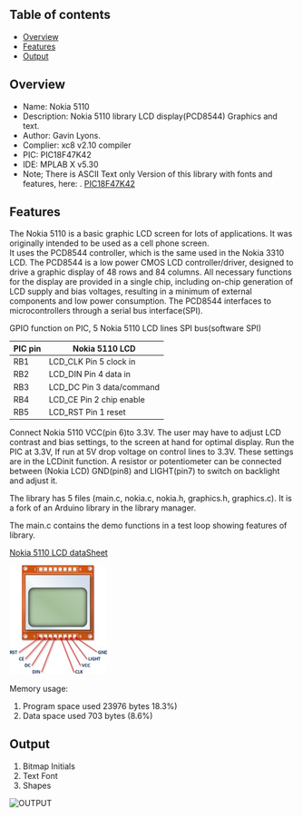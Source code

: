 
Table of contents
---------------------------

  * [Overview](#overview)
  * [Features](#features)
  * [Output](#output)
  
Overview
--------------------------------------------
* Name: Nokia 5110
* Description: Nokia 5110 library LCD display(PCD8544) Graphics and text.
* Author: Gavin Lyons.
* Complier: xc8 v2.10 compiler
* PIC: PIC18F47K42
* IDE:  MPLAB X v5.30
* Note; There is ASCII Text only Version of this library with fonts and features, here: . [PIC18F47K42](https://github.com/gavinlyonsrepo/pic_18F47K42_projects/tree/master/projects/nokiatext)

 

Features
----------------------

The Nokia 5110 is a basic graphic LCD screen for lots of applications. 
It was originally intended to be used as a cell phone screen.  
It uses the PCD8544 controller, which is the same used in the Nokia 3310 LCD. 
The PCD8544 is a low power CMOS LCD controller/driver, designed to drive a graphic display of 48 rows and 84 columns. 
All necessary functions for the display are provided in a single chip, including on-chip generation of LCD supply and bias voltages, 
resulting in a minimum of external components and low power consumption. 
The PCD8544 interfaces to microcontrollers through a serial bus interface(SPI). 

GPIO function on PIC, 5 Nokia 5110 LCD lines SPI bus(software SPI)

| PIC pin  | Nokia 5110 LCD |
| ------ | ------ |
| RB1 | LCD_CLK Pin 5 clock in |
| RB2 | LCD_DIN Pin 4 data in |
| RB3 | LCD_DC Pin 3 data/command|
| RB4 | LCD_CE Pin 2 chip enable |
| RB5 | LCD_RST Pin 1 reset|

Connect Nokia 5110 VCC(pin 6)to 3.3V.
The user may have to adjust LCD contrast and bias settings,
to the screen at hand for optimal display.
Run the PIC at 3.3V,  If run at 5V drop voltage on control lines to 3.3V.
These settings are in the LCDinit function.
A resistor or potentiometer can be connected between (Nokia LCD) GND(pin8) and LIGHT(pin7) to switch on backlight
and adjust it. 

The library has 5 files (main.c, nokia.c, nokia.h, graphics.h, graphics.c).
It is a fork of an Arduino library in the library manager.

The main.c contains the demo functions in a test loop showing features of library. 

[Nokia 5110 LCD dataSheet ](https://www.sparkfun.com/datasheets/LCD/Monochrome/Nokia5110.pdf)

![PICTURE](https://github.com/gavinlyonsrepo/pic_16F1619_projects/blob/master/images/NOKIA2.jpg)

Memory usage: 

1. Program space used 23976 bytes 18.3%)
2. Data space    used 703 bytes (8.6%)

Output
------------------------

1. Bitmap Initials
2. Text Font
3. Shapes

![OUTPUT](https://github.com/gavinlyonsrepo/pic_18F47K42_projects/blob/master/images/nokiagraph1.jpg)
